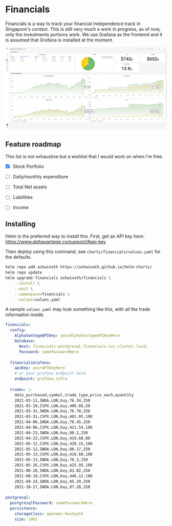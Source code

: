 # Financials

Financials is a way to track your financial independence track in Singapore's context. This is still very much a work in progress, as of now, only the investments portions work. We use Grafana as the frontend and it is assumed that Grafana is installed at the moment.

![](./img/sample-screenshot.png)

## Feature roadmap

This list is not exhaustive but a wishlist that I would work on when I'm free.

- [x] Stock Portfolio
- [ ] Daily/monthly expenditure
- [ ] Total Net assets
- [ ] Liabilities
- [ ] Income


## Installing

Helm is the preferred way to install this. First, get an API key here: https://www.alphavantage.co/support/#api-key

Then deploy using this command, see `charts/financials/values.yaml` for the defaults.

```bash
helm repo add ashwinath https://ashwinath.github.io/helm-charts/
helm repo update
helm upgrade financials ashwinath/financials \
    --install \
    --wait \
    --namespace=financials \
    --values=values.yaml
```

A sample `values.yaml` may look something like this, with all the trade information inside.

```yaml
financials:
  config:
    AlphaVantageAPIKey: yourAlphaVantageAPIKeyHere
    Database:
      Host: financials-postgresql.financials.svc.cluster.local
      Password: somePasswordHere

  financialsGrafana:
    apiKey: yourAPIKeyHere
    # or your grafana endpoint here.
    endpoint: grafana.infra

  trades: |-
    date_purchased,symbol,trade_type,price_each,quantity
    2021-03-11,IWDA.LON,buy,76.34,250
    2021-03-29,CSPX.LON,buy,400.66,50
    2021-03-31,IWDA.LON,buy,76.78,250
    2021-03-31,CSPX.LON,buy,401.05,100
    2021-04-06,IWDA.LON,buy,78.45,250
    2021-04-06,CSPX.LON,buy,411.54,100
    2021-04-23,IWDA.LON,buy,80.2,250
    2021-04-23,CSPX.LON,buy,419.68,80
    2021-05-12,CSPX.LON,buy,420.15,100
    2021-05-12,IWDA.LON,buy,80.17,250
    2021-05-13,CSPX.LON,buy,410.68,100
    2021-05-13,IWDA.LON,buy,78.3,250
    2021-05-26,CSPX.LON,buy,425.95,100
    2021-06-28,IWDA.LON,buy,83.02,250
    2021-08-19,CSPX.LON,buy,446.12,100
    2021-09-24,IWDA.LON,buy,85.29,250
    2021-10-27,IWDA.LON,buy,87.28,250

postgresql:
  postgresqlPassword: somePasswordHere
  persistence:
    storageClass: openebs-hostpath
    size: 10Gi
```
